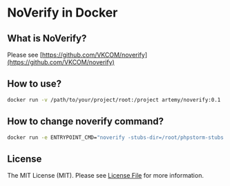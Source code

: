 # NoVerify in Docker

## What is NoVerify?

Please see [https://github.com/VKCOM/noverify](https://github.com/VKCOM/noverify)

## How to use?

```bash
docker run -v /path/to/your/project/root:/project artemy/noverify:0.1
```

## How to change noverify command?

```bash
docker run -e ENTRYPOINT_CMD="noverify -stubs-dir=/root/phpstorm-stubs -cache-dir=$HOME/tmp/cache/noverify /app" -v /path/to/your/project/root:/project artemy/noverify:0.1
```

## License

The MIT License (MIT). Please see [License File](LICENSE.md) for more information.
